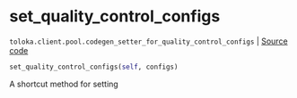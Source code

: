 # set_quality_control_configs
`toloka.client.pool.codegen_setter_for_quality_control_configs` | [Source code](https://github.com/Toloka/toloka-kit/blob/v1.0.2/src/client/pool/__init__.py#L0)

```python
set_quality_control_configs(self, configs)
```

A shortcut method for setting 

